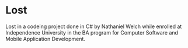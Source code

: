 # Lost
Lost in a codeing project done in C# by Nathaniel Welch while enrolled at Independence University in the BA program for Computer Software and Mobile Application Development.
